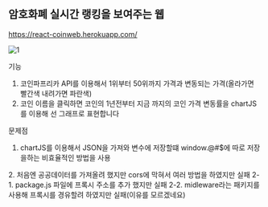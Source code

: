 <h2>암호화폐 실시간 랭킹을 보여주는 웹</h2>

 https://react-coinweb.herokuapp.com/
 
![1](https://user-images.githubusercontent.com/75124028/172612493-705f1173-7241-4e76-801d-ec87e27bc69e.gif)

기능

1. 코인파프리카 API를 이용해서 1위부터 50위까지 가격과 변동되는 가격(올라가면 빨간색 내려가면 파란색)
2. 코인 이름을 클릭하면 코인의 1년전부터 지금 까지의 코인 가격 변동률을 chartJS를 이용해 선 그래프로 표현합니다

문제점

1. chartJS를 이용해서 JSON을 가져와 변수에 저장할떄 window.@#$에 따로 저장을하는 비효율적인 방법을 사용
<div>
  2. 처음엔 공공데이터를 가져올려 했지만 cors에 막혀서 여러 방법을 하였지만 실패
    2-1. package.js 파일에 프록시 주소를 추가 했지만 실패
    2-2. midleware라는 패키지를 사용해 프록시를 경유할려 하였지만 실패(이유를 모르겠네요)
 </div>
